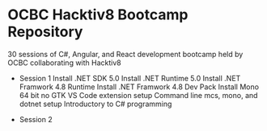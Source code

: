 # OCBC Hacktiv8 Bootcamp Repository
30 sessions of C#, Angular, and React development bootcamp held by OCBC collaborating with Hacktiv8

- Session 1
Install .NET SDK 5.0
Install .NET Runtime 5.0
Install .NET Framwork 4.8 Runtime
Install .NET Framwork 4.8 Dev Pack
Install Mono 64 bit no GTK
VS Code extension setup
Command line mcs, mono, and dotnet setup
Introductory to C# programming

- Session 2
